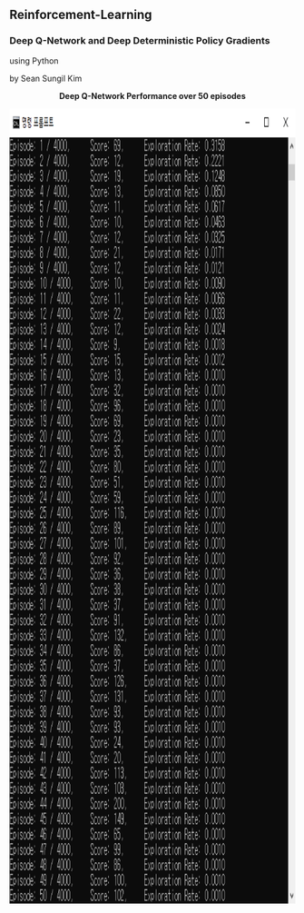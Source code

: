 ## Reinforcement-Learning
### Deep Q-Network and Deep Deterministic Policy Gradients
using Python

by Sean Sungil Kim


<p align="center">
  <b>Deep Q-Network Performance over 50 episodes</b><br>
</p>

<p align="center">
  <img width="600" height="1400" src="https://github.com/kimx3314/Reinforcement-Learning/blob/master/output.png">
</p>
